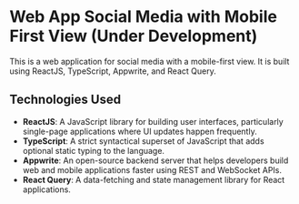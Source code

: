 # Web App Social Media with Mobile First View (Under Development)

This is a web application for social media with a mobile-first view. It is built using ReactJS, TypeScript, Appwrite, and React Query.

## Technologies Used

- **ReactJS**: A JavaScript library for building user interfaces, particularly single-page applications where UI updates happen frequently.
- **TypeScript**: A strict syntactical superset of JavaScript that adds optional static typing to the language.
- **Appwrite**: An open-source backend server that helps developers build web and mobile applications faster using REST and WebSocket APIs.
- **React Query**: A data-fetching and state management library for React applications.
